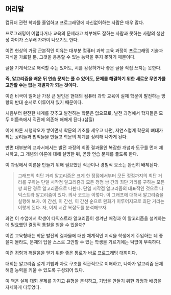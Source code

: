 ## 머리말

컴퓨터 관련 학과를 졸업하고 프로그래밍에 자신없어하는 사람은 매우 많다.

프로그래밍이 어렵다거나 교육의 문제라고 치부해도 잘하는 사람과 못하는 사람의 생산성 차이가 스무배 가까이 나오기도 한다.

이런 현상의 가장 근본적인 이유는 대부분 컴퓨터 과학 교육 과정이 프로그래밍 기술과 지식을 가르칠 뿐, 그것을 응용할 수 있는 능력을 주지 못하기 때문이다.

글을 기계적으로 해석할 수는 있어도, 시를 감상하거나 좋은 글을 직접 쓰지는 못한다.

**즉, 알고리즘을 배운 뒤 연습 문제는 풀 수 있어도, 문제를 해결하기 위한 새로운 무언가를 고안할 수는 없는 개발자가 되는 것이다.**

이런 비극이 일어난 가장 큰 원인은 현대의 컴퓨터 과학 교육이 실제 학문이 발전하는 방향의 반대 순서로 이루어져 있기 때문이다.

처음부터 완전한 체계를 갖추고 발전하는 학문은 없으므로, 발전 과정에서 학자들은 모두 어둠속에서 직관에 의존해 해매게 된다.(삽질)

이에 따른 시행착오가 쌓이면서 학문의 기초를 세우고 나면, 자연스럽게 학문의 뼈대가 되는 공리들과 법칙들을 만들고 학문의 체계를 정리해 나가게 된다.

반면 대부분의 교과서에서는 발전 과정의 최종 결과물인 복잡한 개념과 도구를 먼저 제시하고, 그 개념의 이론에 대해 설명한 뒤, 곧장 연습 문제를 풀도록 한다.

이 과정에서 이론을 만들기 위해 필요했던 직관이나 경험적 요소는 완전히 배제된다.

> 그래프의 최단 거리 알고리즘은 크게 한 정점에서부터 모든 정점까지의 최단 거리를 구하는 단일 시작점 알고리즘과 모든 정점 쌍 간의 최단 거리를 구하는 모든 쌍 최단 경로 알고리즘으로 나뉜다. 단일 시작점 알고리즘의 대표적인 것으로 다익스트라 알고리즘이 있다. 의사 코드는 이렇다. 이 그래프에 대해서 알고리즘을 실행해 보자. 이 간선, 이 간선, 이 간선 순으로 완화가 이루어지므로 최단 거리는 이렇게 된다. 자, 이제 시간 복잡도를 분석해보자.

과연 이 수업에서 학생이 다익스트라 알고리즘이 생겨난 배경과 이 알고리즘을 설계하는 데 필요했던 결정적 통찰을 얻을 수 있을까?

이런 교육형태는 학문 발전의 결과물에 대한 체계적인 지식을 학생에게 주입하는 데 좋을지 몰라도, 문제의 답을 스스로 고안할 수 있는 학생을 기르기에는 턱없이 부족하다.

이런 경험과 깨달음을 얻기 위한 좋은 통로가 바로 프로그래밍 대회이다.

대회는 알고리즘 설계 기법과 자료 구조를 직관적으로 이해하고, 나아가 알고리즘 문제 해결 능력을 키울 수 있도록 구성되어 있다.

이 책은 실제 대회 문제를 가지고 유형을 분석하고, 기법을 만들기 위한 과정과 배경을 자세하게 다루었다.
